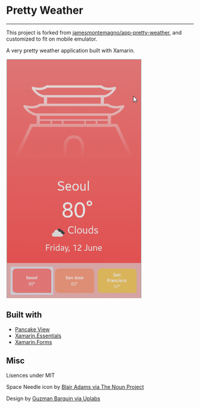 # Pretty Weather
------

This project is forked from [jamesmontemagno/app-pretty-weather](https://github.com/jamesmontemagno/app-pretty-weather), and customized to fit on mobile emulator.

A very pretty weather application built with Xamarin.

![weather gif](prettyWeather.gif)

## Built with
* [Pancake View](https://github.com/sthewissen/Xamarin.Forms.PancakeView)
* [Xamarin.Essentials](https://docs.microsoft.com/xamarin/essentials/)
* [Xamarin.Forms](http://xamarin.com/forms)


## Misc

Lisences under MIT

Space Needle icon by [Blair Adams via The Noun Project](https://thenounproject.com/search/?q=space%20needle&i=915578)

Design by [Guzman Barquin via Uplabs](https://www.uplabs.com/posts/weather-app-f41080cc-063a-499b-ad9c-18936575a5ac)
